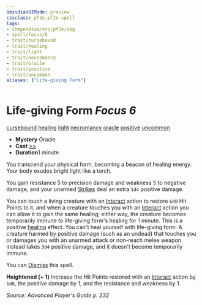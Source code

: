 ```yaml
---
obsidianUIMode: preview
cssclass: pf2e,pf2e-spell
tags:
- compendium/src/pf2e/apg
- spell/focus/6
- trait/cursebound
- trait/healing
- trait/light
- trait/necromancy
- trait/oracle
- trait/positive
- trait/uncommon
aliases: ["Life-giving Form"]
---
```

# Life-giving Form *Focus 6*   
[cursebound](rules/traits/cursebound-apg.md "Cursebound Spell Trait")  [healing](rules/traits/healing.md "Healing Effect Trait")  [light](rules/traits/light.md "Light Effect Trait")  [necromancy](rules/traits/necromancy.md "Necromancy School Trait")  [oracle](rules/traits/oracle-apg.md "Oracle Class Trait")  [positive](rules/traits/positive.md "Positive Energy & Element Trait")  [uncommon](rules/traits/uncommon.md "Uncommon Rarity Trait")  

- **Mystery** Oracle
- **Cast** [>>](rules/core-rulebook/chapter-9-playing-the-game.md#Actions "Two-Action") 
- **Duration**1 minute

You transcend your physical form, becoming a beacon of healing energy. Your body exudes bright light like a torch.

You gain resistance 5 to precision damage and weakness 5 to negative damage, and your unarmed [Strikes](rules/actions/strike.md) deal an extra `1d4` positive damage.

You can touch a living creature with an [Interact](rules/actions/interact.md) action to restore `6d8` Hit Points to it, and when a creature touches you with an [Interact](rules/actions/interact.md) action you can allow it to gain the same healing; either way, the creature becomes temporarily immune to life-giving form's healing for 1 minute. This is a positive [healing](rules/traits/healing.md "Healing Effect Trait") effect. You can't heal yourself with life-giving form. A creature harmed by positive damage (such as an undead) that touches you or damages you with an unarmed attack or non-reach melee weapon instead takes `3d4` positive damage, and it doesn't become temporarily immune.

You can [Dismiss](rules/actions/dismiss.md) this spell.

**Heightened (+ 1)** Increase the Hit Points restored with an [Interact](rules/actions/interact.md) action by `1d8`, the positive damage by 1, and the resistance and weakness by 1.

*Source: Advanced Player's Guide p. 232*